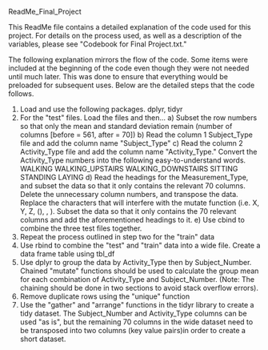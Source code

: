 ReadMe_Final_Project

This ReadMe file contains a detailed explanation of the code used for this project. For details on the process used, as well as a description of the variables, please see "Codebook for Final Project.txt." 

The following explanation mirrors the flow of the code. Some items were included at the beginning of the code even though they were not needed until much later. This was done to ensure that everything would be preloaded for subsequent uses. Below are the detailed steps that the code follows.

1) Load and use the following packages. dplyr, tidyr
2) For the "test" files. Load the files and then...
	a) Subset the row numbers so that only the mean and standard deviation remain (number of columns [before = 561, after = 70])
	b) Read the column 1 Subject_Type file and add the column name "Subject_Type"
	c) Read the column 2 Activity_Type file and add the column name "Activity_Type." Convert the Activity_Type numbers into the following easy-to-understand words.
		WALKING 
		WALKING_UPSTAIRS
		WALKING_DOWNSTAIRS 
		SITTING 
		STANDING 
		LAYING
	d) Read the headings for the Measurement_Type, and subset the data so that it only contains the relevant 70 columns. Delete the unnecessary column numbers, and transpose the data. Replace the characters that will interfere with the mutate function (i.e. X, Y, Z, (), , ). Subset the data so that it only contains the 70 relevant columns and add the aforementioned headings to it. 
	e) Use cbind to combine the three test files together. 
3) Repeat the process outlined in step two for the "train" data
4) Use rbind to combine the "test" and "train" data into a wide file. Create a data frame table using tbl_df
5) Use dplyr to group the data by Activity_Type then by Subject_Number. Chained "mutate" functions should be used to calculate the group mean for each combination of Activity_Type and Subject_Number. (Note: The chaining should be done in two sections to avoid stack overflow errors).
6) Remove duplicate rows using the "unique" function
7) Use the "gather" and "arrange" functions in the tidyr library to create a tidy dataset. The Subject_Number and Activity_Type columns can be used "as is", but the remaining 70 columns in the wide dataset need to be transposed into two columns (key value pairs)in order to create a short dataset. 

